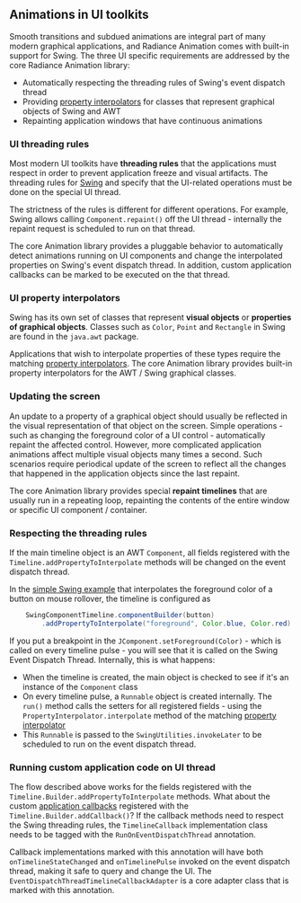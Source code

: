 ## Animations in UI toolkits
Smooth transitions and subdued animations are integral part of many modern graphical applications, and Radiance Animation comes with built-in support for Swing. The three UI specific requirements are addressed by the core Radiance Animation library:

* Automatically respecting the threading rules of Swing's event dispatch thread
* Providing [property interpolators](TimelineInterpolatingFields.md) for classes that represent graphical objects of Swing and AWT
* Repainting application windows that have continuous animations

### UI threading rules

Most modern UI toolkits have **threading rules** that the applications must respect in order to prevent application freeze and visual artifacts. The threading rules for [Swing](http://www.javaworld.com/javaworld/jw-08-2007/jw-08-swingthreading.html) and specify that the UI-related operations must be done on the special UI thread.

The strictness of the rules is different for different operations. For example, Swing allows calling `Component.repaint()` off the UI thread - internally the repaint request is scheduled to run on that thread.

The core Animation library provides a pluggable behavior to automatically detect animations running on UI components and change the interpolated properties on Swing's event dispatch thread. In addition, custom application callbacks can be marked to be executed on the that thread.

### UI property interpolators

Swing has its own set of classes that represent **visual objects** or **properties of graphical objects**. Classes such as `Color`, `Point` and `Rectangle` in Swing are found in the `java.awt` package.

Applications that wish to interpolate properties of these types require the matching [property interpolators](TimelineInterpolatingFields.md). The core Animation library provides built-in property interpolators for the AWT / Swing graphical classes.

### Updating the screen
An update to a property of a graphical object should usually be reflected in the visual representation of that object on the screen. Simple operations - such as changing the foreground color of a UI control - automatically repaint the affected control. However, more complicated application animations affect multiple visual objects many times a second. Such scenarios require periodical update of the screen to reflect all the changes that happened in the application objects since the last repaint.

The core Animation library provides special **repaint timelines** that are usually run in a repeating loop, repainting the contents of the entire window or specific UI component / container.

### Respecting the threading rules

If the main timeline object is an AWT `Component`, all fields registered with the `Timeline.addPropertyToInterpolate` methods will be changed on the event dispatch thread.

In the [simple Swing example](SimpleSwingExample.md) that interpolates the foreground color of a button on mouse rollover, the timeline is configured as

```java
	SwingComponentTimeline.componentBuilder(button)
	    .addPropertyToInterpolate("foreground", Color.blue, Color.red)
```

If you put a breakpoint in the `JComponent.setForeground(Color)` - which is called on every timeline pulse - you will see that it is called on the Swing Event Dispatch Thread. Internally, this is what happens:

* When the timeline is created, the main object is checked to see if it's an instance of the `Component` class
* On every timeline pulse, a `Runnable` object is created internally. The `run()` method calls the setters for all registered fields - using the `PropertyInterpolator.interpolate` method of the matching [property interpolator](PropertyInterpolatorPlugin.md)
* This `Runnable` is passed to the `SwingUtilities.invokeLater` to be scheduled to run on the event dispatch thread.

### Running custom application code on UI thread

The flow described above works for the fields registered with the `Timeline.Builder.addPropertyToInterpolate` methods. What about the custom [application callbacks](TimelineLifecycle.md) registered with the `Timeline.Builder.addCallback()`? If the callback methods need to respect the Swing threading rules, the `TimelineCallback` implementation class needs to be tagged with the `RunOnEventDispatchThread` annotation.

Callback implementations marked with this annotation will have both `onTimelineStateChanged` and `onTimelinePulse` invoked on the event dispatch thread, making it safe to query and change the UI. The `EventDispatchThreadTimelineCallbackAdapter` is a core adapter class that is marked with this annotation.
